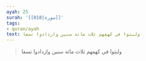 ```yaml
---
ayah: 25
surah: '[[018|سورة]]'
tags:
- quran/ayah
text: ولبثوا في كهفهم ثلاث مائة سنين وازدادوا تسعا
---
```

> ولبثوا في كهفهم ثلاث مائة سنين وازدادوا تسعا
